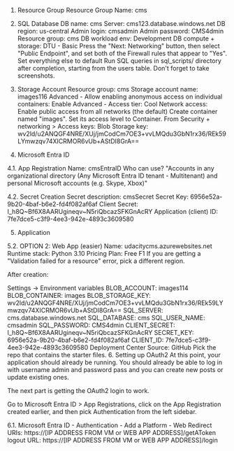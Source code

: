 1. Resource Group
Resource Group Name: cms

2. SQL Database
DB name: cms
Server: cms123.database.windows.net
DB region: us-central
Admin login: cmsadmin
Admin password: CMS4dmin
Resource group: cms
DB workload env: Development
DB compute + storage: DTU - Basic
Press the "Next: Networking" button, then select "Public Endpoint", and set both of the Firewall rules that appear to "Yes".
Set everything else to default
Run SQL queries in sql_scripts/ directory after completion, starting from the users table. Don't forget to take screenshots.

3. Storage Account
Resource group: cms
Storage account name: images116
Advanced - Allow enabling anonymous access on individual containers: Enable
Advanced - Access tier: Cool
Network access: Enable public access from all networks (the default)
Create container named "images". Set its access level to Container.
From Security + networking > Access keys:
Blob Storage key: wv2ld/u2ANQGF4NRE/XUj/jmCodCm7OE3+vvLMQdu3GbN1rx36/REk59LYmwzqv74XICRMOR6vUb+AStDI8GrA==

4. Microsoft Entra ID

4.1. App Registration
Name: cmsEntraID
Who can use? "Accounts in any organizational directory (Any Microsoft Entra ID tenant - Multitenant) and personal Microsoft accounts (e.g. Skype, Xbox)"

4.2. Secret Creation
Secret description: cmsSecret
Secret Key: 6956e52a-9b20-4baf-b6e2-fd4f082af6af
Client Secret: I_h8Q~Bf6X8AARUgineqv~N5riQbcazSFKGnAcRY
Application (client) ID: 7fe7dce5-c3f9-4ee3-942e-4893c3609580


5. Application

5.2. OPTION 2: Web App (easier)
Name: udacitycms.azurewebsites.net
Runtime stack: Python 3.10
Pricing Plan: Free F1
If you are getting a "Validation failed for a resource" error, pick a different region.

After creation:

Settings -> Environment variables 
BLOB_ACCOUNT: images114
BLOB_CONTAINER: images
BLOB_STORAGE_KEY: wv2ld/u2ANQGF4NRE/XUj/jmCodCm7OE3+vvLMQdu3GbN1rx36/REk59LYmwzqv74XICRMOR6vUb+AStDI8GrA==
SQL_SERVER: cms.database.windows.net
SQL_DATABASE: cms
SQL_USER_NAME: cmsadmin
SQL_PASSWORD: CMS4dmin
CLIENT_SECRET: I_h8Q~Bf6X8AARUgineqv~N5riQbcazSFKGnAcRY
SECRET_KEY: 6956e52a-9b20-4baf-b6e2-fd4f082af6af
CLIENT_ID: 7fe7dce5-c3f9-4ee3-942e-4893c3609580
Deployment Center
Source: GitHub
Pick the repo that contains the starter files.
6. Setting up OAuth2
At this point, your application should already be running. You should already be able to log in with username admin and password pass and you can create new posts or update existing ones.

The next part is getting the OAuth2 login to work.

Go to Microsoft Entra ID > App Registrations, click on the App Registration created earlier, and then pick Authentication from the left sidebar.

6.1. Microsoft Entra ID - Authentication - Add a Platform - Web
Redirect URIs: https://[IP ADDRESS FROM VM or WEB APP ADDRESS]/getAToken
logout URL: https://[IP ADDRESS FROM VM or WEB APP ADDRESS]/login

